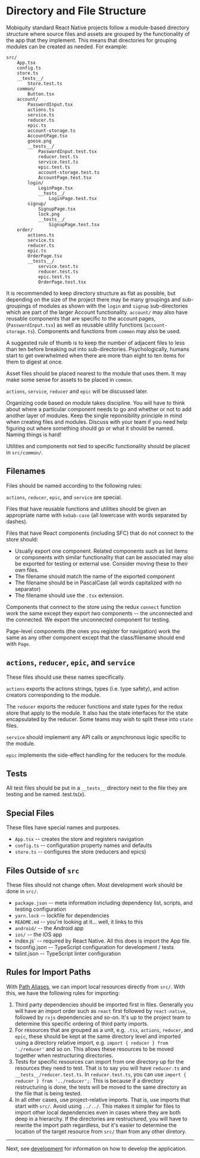 # Directory and File Structure
Mobiquity standard React Native projects follow a module-based directory
structure where source files and assets are grouped by the functionality of
the app that they implement. This means that directories for grouping modules
can be created as needed. For example:

```
src/
    App.tsx
    config.ts
    store.ts
    __tests__/
        Store.test.ts
    common/
        Button.tsx
    account/
        PasswordInput.tsx
        actions.ts
        service.ts
        reducer.ts
        epic.ts
        account-storage.ts
        AccountPage.tsx
        goose.png
        __tests__/
            PasswordInput.test.tsx
            reducer.test.ts
            service.test.ts
            epic.test.ts
            account-storage.test.ts
            AccountPage.test.tsx
        login/
            LoginPage.tsx
            __tests__/
                LoginPage.test.tsx
        signup/
            SignupPage.tsx
            lock.png
            __tests__/
                SignupPage.test.tsx
    order/
        actions.ts
        service.ts
        reducer.ts
        epic.ts
        OrderPage.tsx
        __tests__/
            service.test.ts
            reducer.test.ts
            epic.test.ts
            OrderPage.test.tsx
```

It is recommended to keep directory structure as flat as possible, but depending
on the size of the project there may be many groupings and sub-groupings of
modules as shown with the `login` and `signup` sub-directories which are part
of the larger Account functionality. `account/` may also have reusable
components that are specific to the account pages, (`PasswordInput.tsx`) as
well as reusable utility functions (`account-storage.ts`). Components and
functions from `common` may also be used.

A suggested rule of thumb is to keep the number of adjacent files to less than
ten before breaking out into sub-directories. Psychologically, humans start
to get overwhelmed when there are more than eight to ten items for them to
digest at once.

Asset files should be placed nearest to the module that uses them. It may make
some sense for assets to be placed in `common`.

`actions`, `service`, `reducer` and `epic` will be discussed later.

Organizing code based on module takes discipline. You will have to think about
where a particular component needs to go and whether or not to add another
layer of modules. Keep the single reponsibility principle in mind when creating
files and modules. Discuss with your team if you need help figuring out where
something should go or what it should be named. Naming things is hard!

Utilities and components not tied to specific functionality should be placed
in `src/common/`.

## Filenames
Files should be named according to the following rules:

`actions`, `reducer`, `epic`, and `service` are special.

Files that have reusable functions and utilities should be given an
appropriate name with `kebab-case` (all lowercase with words separated by
dashes).

Files that have React components (including SFC) that do not connect to
the store should:
* Usually export one component. Related components such as list items or
  components with similar functionality that can be associated may also be
  exported for testing or external use. Consider moving these to their own files.
* The filename should match the name of the exported component
* The filename should be in PascalCase (all words capitalized with no separator)
* The filename should use the `.tsx` extension.

Components that connect to the store using the redux `connect` function work
the same except they export *two* components -- the unconnected and the connected.
We export the unconnected component for testing.

Page-level components (the ones you register for navigation) work the same as
any other component except that the class/filename should end with `Page`.

## `actions`, `reducer`, `epic`, and `service`
These files should use these names specifically.

`actions` exports the actions strings, types (i.e. type safety), and action
creators corresponding to the module.

The `reducer` exports the reducer functions and state types for the redux store
that apply to the module. It also has the state interfaces for the state
encapsulated by the reducer. Some teams may wish to split these into `state` files.

`service` should implement any API calls or asynchronous logic specific to the
module.

`epic` implements the side-effect handling for the reducers for the module.

## Tests
All test files should be put in a `__tests__` directory next to the file they
are testing and be named <that-file>.test.ts(x).

## Special Files
These files have special names and purposes.

* `App.tsx` -- creates the store and registers navigation
* `config.ts` -- configuration property names and defaults
* `store.ts` -- configures the store (reducers and epics)

## Files Outside of `src`
These files should not change often. Most development work should be done in `src/`.

* `package.json` -- meta information including dependency list, scripts, and testing configuration
* `yarn.lock` -- lockfile for dependencies
* `README.md` -- you're looking at it... well, it links to this
* `android/` -- the Android app
* `ios/` -- the iOS app
* index.js` -- required by React Native. All this does is import the App file.
* tsconfig.json -- TypeScript configuration for development / tests
* tslint.json -- TypeScript linter configuration

## Rules for Import Paths
With [Path Aliases](./development.md#path-aliases), we can import local
resources directly from `src/`. With this, we have the following rules for
importing:

1. Third party dependencies should be imported first in files. Generally you
   will have an import order such as `react` first followed by `react-native`,
   followed by `rxjs` dependencies and so-on. It's up to the project team to
   determine this specific ordering of third party imports.
2. For resources that are grouped as a unit, e.g. `.tsx`, `actions`, `reducer`,
   and `epic`, these should be kept at the same directory level and imported
   using a directory relative import, e.g. `import { reducer } from './reducer'`
   and so on. This allows these resources to be moved together when
   restructuring directories.
3. Tests for specific resources can import from one directory up for the
   resources they need to test. That is to say you will have `reducer.ts` and
   `__tests__/reducer.test.ts`. In `reducer.test.ts`, you can use
   `import { reducer } from '../reducer';`. This is because if a directory
   restructuring is done, the tests will be moved to the same directory as the
   file that is being tested.
4. In all other cases, use project-relative imports. That is, use imports that
   start with `src/`. Avoid using `../../`. This makes it simpler for files to
   import other local dependencies even in cases where they are both deep in a
   hierarchy. If the directories are restructured, you will have to rewrite the
   import path regardless, but it's easier to determine the location of the
   target resource from `src/` than from any other diretory.

---

Next, see [development](development.md) for information on how to develop the
application.
